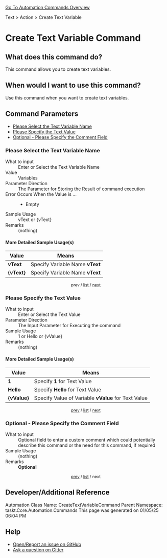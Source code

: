 <!--TITLE: Create Text Variable Command -->
<!-- SUBTITLE: a command in the Text group. -->
[Go To Automation Commands Overview](/automation-commands.md)


Text &gt; Action &gt; Create Text Variable


# Create Text Variable Command


## What does this command do?
This command allows you to create text variables.


## When would I want to use this command?
Use this command when you want to create text variables.


<a id="param_list"></a>
## Command Parameters
- [Please Select the Text Variable Name](#param_0)
- [Please Specify the Text Value](#param_1)
- [Optional - Please Specify the Comment Field](#param_2)


<a id="param_0"></a>
### Please Select the Text Variable Name


<dl>
<dt>What to input</dt><dd>Enter or Select the Text Variable Name</dd>
<dt>Value</dt><dd>Variables</dd>
<dt>Parameter Direction</dt><dd>The Parameter for Storing the Result of command execution</dd>
<dt>Error Occurs When the Value is ...</dt><dd><ul>
<li>Empty</li>
</ul></dd>
<dt>Sample Usage</dt><dd>vText or {vText}</dd>
<dt>Remarks</dt><dd>(nothing)</dd>
</dl>




#### More Detailed Sample Usage(s)
| Value | Means |
|---|---|
| <strong>vText</strong> | Specify Variable Name **vText** |
| <strong>{vText}</strong> | Specify Variable Name **vText** |


<div style="font-size: 90%; text-align: center">


prev / [list](#param_list) / [next](#param_1)


</div>


<a id="param_1"></a>
### Please Specify the Text Value


<dl>
<dt>What to input</dt><dd>Enter or Select the Text Value</dd>
<dt>Parameter Direction</dt><dd>The Input Parameter for Executing the command</dd>
<dt>Sample Usage</dt><dd>1 or Hello or {vValue}</dd>
<dt>Remarks</dt><dd>(nothing)</dd>
</dl>




#### More Detailed Sample Usage(s)
| Value | Means |
|---|---|
| <strong>1</strong> | Specify **1** for Text Value |
| <strong>Hello</strong> | Specify **Hello** for Text Value |
| <strong>{vValue}</strong> | Specify Value of Variable **vValue** for Text Value |


<div style="font-size: 90%; text-align: center">


[prev](#param_1) / [list](#param_list) / [next](#param_2)


</div>


<a id="param_2"></a>
### Optional - Please Specify the Comment Field


<dl>
<dt>What to input</dt><dd>Optional field to enter a custom comment which could potentially describe this command or the need for this command, if required</dd>
<dt>Sample Usage</dt><dd>(nothing)</dd>
<dt>Remarks</dt><dd><strong>Optional</strong><br></dd>
</dl>




<div style="font-size: 90%; text-align: center">


[prev](#param_2) / [list](#param_list) / next


</div>


## Developer/Additional Reference
Automation Class Name: CreateTextVariableCommand
Parent Namespace: taskt.Core.Automation.Commands
This page was generated on 01/05/25 06:04 PM


## Help
- [Open/Report an issue on GitHub](https://github.com/rcktrncn/taskt/issues/new)
- [Ask a question on Gitter](https://gitter.im/taskt-rpa/Lobby)
